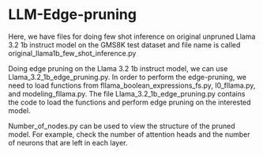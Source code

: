 # LLM-Edge-pruning

Here, we have files for doing few shot inference on original unpruned Llama 3.2 1b instruct model on the GMS8K test dataset and file name is called original_llama1b_few_shot_inference.py

Doing edge pruning on the Llama 3.2 1b instruct model, we can use Llama_3.2_1b_edge_pruning.py. In order to perform the edge-pruning, we need to load functions from fllama_boolean_expressions_fs.py, I0_fllama.py, and modeling_fllama.py. The file Llama_3.2_1b_edge_pruning.py contains the code to load the functions and perform edge pruning on the interested model. 

Number_of_nodes.py can be used to view the structure of the pruned model. For example, check the number of attention heads and the number of neurons that are left in each layer. 
